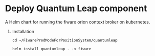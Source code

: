 # Deploy Quantum Leap component

A Helm chart for running the fiware orion context broker on kubernetes.

1. Installation

    ```console
    cd ~/FiwareProdModeForPositionSystem/quantumleap
    ```

    ```console
    helm install quantumleap . -n fiware
    ```
